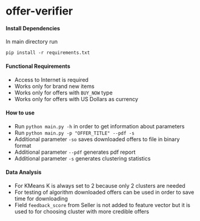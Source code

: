 # offer-verifier

#### Install Dependencies
In main directory run
```
pip install -r requirements.txt
```

#### Functional Requirements
* Access to Internet is required
* Works only for brand new items
* Works only for offers with `BUY_NOW` type
* Works only for offers with US Dollars as currency

#### How to use
* Run `python main.py -h` in order to get information about parameters
* Run `python main.py -p "OFFER_TITLE" --pdf -s`
* Additional parameter `-so` saves downloaded offers to file in binary format
* Additional parameter `--pdf` generates pdf report
* Additional parameter `-s` generates clustering statistics 

#### Data Analysis
* For KMeans K is always set to 2 because only 2 clusters are needed
* For testing of algorithm downloaded offers can be used in order to save time for downloading
* Field `feedback_score` from Seller is not added to feature vector but it is 
used to for choosing cluster with more credible offers 
